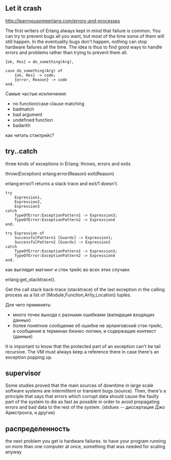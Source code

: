 ## Let it crash

http://learnyousomeerlang.com/errors-and-processes

The first writers of Erlang always kept in mind that failure is
common. You can try to prevent bugs all you want, but most of the time
some of them will still happen. In the eventuality bugs don't happen,
nothing can stop hardware failures all the time. The idea is thus to
find good ways to handle errors and problems rather than trying to
prevent them all.


```
{ok, Res} = do_something(Arg),
```

```
case do_something(Arg) of
    {ok, Res} -> code;
    {error, Reason} -> code
end.
```

Самые частые исключения:

- no function/case clause matching
- badmatch
- bad argument
- undefined function
- badarith

как читать стэктрейс?


## try..catch

three kinds of exceptions in Erlang: throws, errors and exits

throw(Exception)
erlang:error(Reason)
exit(Reason)

erlang:error/1 returns a stack trace and exit/1 doesn't.

```
try
    Expression1,
    Expression2,
    Expression3
catch
    TypeOfError:ExceptionPattern1 -> Expression3;
    TypeOfError:ExceptionPattern2 -> Expression4
end.
```

```
try Expression of
    SuccessfulPattern1 [Guards] -> Expression1;
    SuccessfulPattern2 [Guards] -> Expression2
catch
    TypeOfError:ExceptionPattern1 -> Expression3;
    TypeOfError:ExceptionPattern2 -> Expression4
end.
```

как выглядит матчинг и стек трейс во всех этих случаях

erlang:get_stacktrace().

Get the call stack back-trace (stacktrace) of the last exception in
the calling process as a list of {Module,Function,Arity,Location}
tuples.

Для чего применять:
- много точек выхода с разными ошибками
  (валидация входящих данных)
- более понятное сообщение об ошибке
  не эрланговский стэк-трейс, а сообщение в терминах бизнес-логики, и содержащее контекст (данные)

It is important to know that the protected part of an exception can't be tail recursive.
The VM must always keep a reference there in case there's an exception popping up.

## supervisor

Some studies proved that the main sources of downtime in large scale
software systems are intermittent or transient bugs (source). Then,
there's a principle that says that errors which corrupt data should
cause the faulty part of the system to die as fast as possible in
order to avoid propagating errors and bad data to the rest of the
system.  (stidues -- диссертация Джо Армстронга, и другие)


## распределенность

the next problem you get is hardware failures.  to have your program
 running on more than one computer at once, something that was needed
 for scaling anyway
